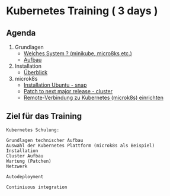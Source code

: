 # Kubernetes Training ( 3 days )

## Agenda 

  1. Grundlagen 
     * [Welches System ? (minikube, micro8ks etc.)](welches-system.md)
     * [Aufbau](architecture.md)
  1. Installation
     * [Überblick](overview-distros.md)
  1. microk8s 
     * [Installation Ubuntu - snap](microk8s/installation-ubuntu-snap.md)
     * [Patch to next major release - cluster](microk8s/patch-next-major.md)
     * [Remote-Verbindung zu Kubernetes (microk8s) einrichten](microk8s/remote.md)


## Ziel für das Training 

```
Kubernetes Schulung:

Grundlagen technischer Aufbau
Auswahl der Kubernetes Plattform (microk8s als Beispiel)
Installation
Cluster Aufbau
Wartung (Patchen)
Netzwerk

Autodeployment

Continiuous integration
```

